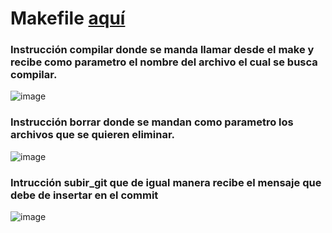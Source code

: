 # Makefile [aquí](https://github.com/FernandoCano193/Makefile/blob/main/makefile)

### Instrucción compilar donde se manda llamar desde el make y recibe como parametro el nombre del archivo el cual se busca compilar.
![image](https://user-images.githubusercontent.com/84409826/166629790-282ef982-8757-4492-9497-580ec0877e90.png)

### Instrucción borrar donde se mandan como parametro los archivos que se quieren eliminar.
![image](https://user-images.githubusercontent.com/84409826/166629826-107f7fa5-bfe2-4895-a398-09603c749827.png)

### Intrucción subir_git que de igual manera recibe el mensaje que debe de insertar en el commit 
![image](https://user-images.githubusercontent.com/84409826/166629877-af173d35-d71f-42c0-9c63-97ed8bc66a0a.png)
